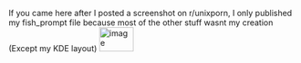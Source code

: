 If you came here after I posted a screenshot on r/unixporn, I only published my fish_prompt file because most of the other stuff wasnt my creation (Except my KDE layout)
<img width="60" height="43" alt="image" src="https://github.com/user-attachments/assets/d9af586e-ec07-4f39-9032-65697af0bb64" />

